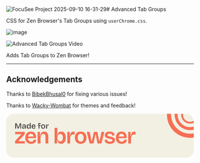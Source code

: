 ![FocuSee Project 2025-09-10 16-31-29](https://github.com/user-attachments/assets/7ad77204-dbf2-4233-b94e-a8d48bdda24d)# Advanced Tab Groups  

CSS for Zen Browser's Tab Groups using `userChrome.css`. 

<img width="161" height="325" alt="image" src="https://github.com/user-attachments/assets/fdcb26fd-548c-40eb-b682-0e6afc95a0cb" />

![Advanced Tab Groups Video](https://github.com/user-attachments/assets/37a5bc34-6b87-4ce2-900c-2e2c5ebfc125)

Adds Tab Groups to Zen Browser!

---

## Acknowledgements
Thanks to [BibekBhusal0](https://github.com/BibekBhusal0) for fixing various issues!

Thanks to [Wacky-Wombat](https://github.com/Wacky-Wombat) for themes and feedback!

<img src="https://github.com/heyitszenithyt/zen-browser-badges/raw/fb14dcd72694b7176d141c774629df76af87514e/light/zen-badge-light.png" alt="Made For Zen Badge">
